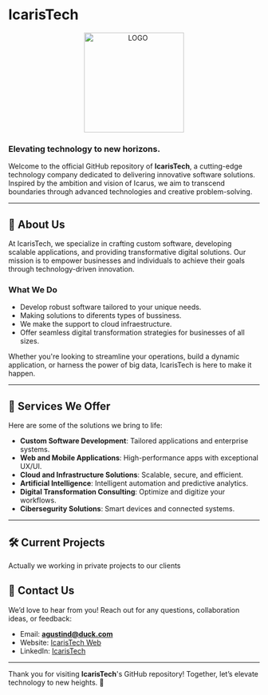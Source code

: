 # IcarisTech
<div align="center">
  <a href="https://icaristech.com">
<img src="https://res.cloudinary.com/draig/image/upload/v1732102820/kknecfn1arvenbnoceqv.png" width="200" alt="LOGO"  /></a>
</div>

### **Elevating technology to new horizons.**

Welcome to the official GitHub repository of **IcarisTech**, a cutting-edge technology company dedicated to delivering innovative software solutions. Inspired by the ambition and vision of Icarus, we aim to transcend boundaries through advanced technologies and creative problem-solving.

---

## 🚀 About Us

At IcarisTech, we specialize in crafting custom software, developing scalable applications, and providing transformative digital solutions. Our mission is to empower businesses and individuals to achieve their goals through technology-driven innovation.

### **What We Do**

- Develop robust software tailored to your unique needs.
- Making solutions to diferents types of bussiness.
- We make the support to cloud infraestructure.
- Offer seamless digital transformation strategies for businesses of all sizes.

Whether you're looking to streamline your operations, build a dynamic application, or harness the power of big data, IcarisTech is here to make it happen.

---

## 🌟 Services We Offer

Here are some of the solutions we bring to life:

- **Custom Software Development**: Tailored applications and enterprise systems.
- **Web and Mobile Applications**: High-performance apps with exceptional UX/UI.
- **Cloud and Infrastructure Solutions**: Scalable, secure, and efficient.
- **Artificial Intelligence**: Intelligent automation and predictive analytics.
- **Digital Transformation Consulting**: Optimize and digitize your workflows.
- **Cibersegurity Solutions**: Smart devices and connected systems.

---

## 🛠 Current Projects

Actually we working in private projects to our clients

## 📧 Contact Us

We’d love to hear from you! Reach out for any questions, collaboration ideas, or feedback:

- Email: **agustind@duck.com**
- Website: [IcarisTech Web](https://icaristech.com)
- LinkedIn: [IcarisTech](https://www.linkedin.com/company/icaristech)

---

Thank you for visiting **IcarisTech**'s GitHub repository! Together, let’s elevate technology to new heights. 🌟
